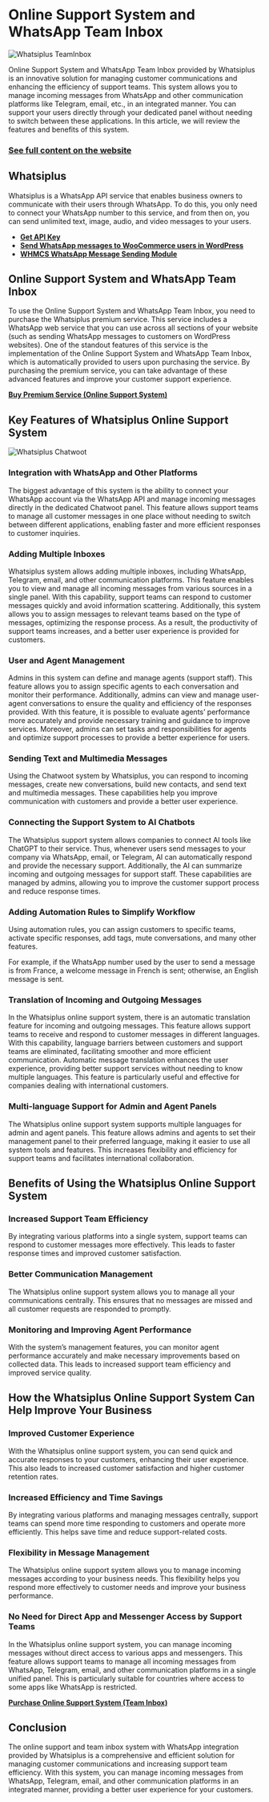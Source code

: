# Online Support System and WhatsApp Team Inbox

![Whatsiplus TeamInbox](https://whatsiplus.com/online-support-system-and-whatsapp-team-inbox/)

Online Support System and WhatsApp Team Inbox provided by Whatsiplus is an innovative solution for managing customer communications and enhancing the efficiency of support teams. This system allows you to manage incoming messages from WhatsApp and other communication platforms like Telegram, email, etc., in an integrated manner. You can support your users directly through your dedicated panel without needing to switch between these applications. In this article, we will review the features and benefits of this system.

### [See full content on the website](https://whatsiplus.com/online-support-system-and-whatsapp-team-inbox/)

## Whatsiplus

Whatsiplus is a WhatsApp API service that enables business owners to communicate with their users through WhatsApp. To do this, you only need to connect your WhatsApp number to this service, and from then on, you can send unlimited text, image, audio, and video messages to your users.

- **[Get API Key](https://panel.whatsiplus.com/index.php?rp=/login)**
- **[Send WhatsApp messages to WooCommerce users in WordPress](https://whatsiplus.com/whatsapp-order-notifications-plugin-boost-your-woocommerce-sales/)**
- **[WHMCS WhatsApp Message Sending Module](https://whatsiplus.com/whatsapp-notification-for-whmcs-whatsiplus-module/)**

## Online Support System and WhatsApp Team Inbox

To use the Online Support System and WhatsApp Team Inbox, you need to purchase the Whatsiplus premium service. This service includes a WhatsApp web service that you can use across all sections of your website (such as sending WhatsApp messages to customers on WordPress websites). One of the standout features of this service is the implementation of the Online Support System and WhatsApp Team Inbox, which is automatically provided to users upon purchasing the service. By purchasing the premium service, you can take advantage of these advanced features and improve your customer support experience.

**[Buy Premium Service (Online Support System)](https://panel.whatsiplus.com/index.php?rp=/store/whatsapp/premium)**

## Key Features of Whatsiplus Online Support System

![Whatsiplus Chatwoot](https://whatsiplus.com/wp-content/uploads/2024/06/chatwoot2.png.webp)

### Integration with WhatsApp and Other Platforms

The biggest advantage of this system is the ability to connect your WhatsApp account via the WhatsApp API and manage incoming messages directly in the dedicated Chatwoot panel. This feature allows support teams to manage all customer messages in one place without needing to switch between different applications, enabling faster and more efficient responses to customer inquiries.

### Adding Multiple Inboxes

Whatsiplus system allows adding multiple inboxes, including WhatsApp, Telegram, email, and other communication platforms. This feature enables you to view and manage all incoming messages from various sources in a single panel. With this capability, support teams can respond to customer messages quickly and avoid information scattering. Additionally, this system allows you to assign messages to relevant teams based on the type of messages, optimizing the response process. As a result, the productivity of support teams increases, and a better user experience is provided for customers.

### User and Agent Management

Admins in this system can define and manage agents (support staff). This feature allows you to assign specific agents to each conversation and monitor their performance. Additionally, admins can view and manage user-agent conversations to ensure the quality and efficiency of the responses provided. With this feature, it is possible to evaluate agents’ performance more accurately and provide necessary training and guidance to improve services. Moreover, admins can set tasks and responsibilities for agents and optimize support processes to provide a better experience for users.

### Sending Text and Multimedia Messages

Using the Chatwoot system by Whatsiplus, you can respond to incoming messages, create new conversations, build new contacts, and send text and multimedia messages. These capabilities help you improve communication with customers and provide a better user experience.

### Connecting the Support System to AI Chatbots

The Whatsiplus support system allows companies to connect AI tools like ChatGPT to their service. Thus, whenever users send messages to your company via WhatsApp, email, or Telegram, AI can automatically respond and provide the necessary support. Additionally, the AI can summarize incoming and outgoing messages for support staff. These capabilities are managed by admins, allowing you to improve the customer support process and reduce response times.

### Adding Automation Rules to Simplify Workflow

Using automation rules, you can assign customers to specific teams, activate specific responses, add tags, mute conversations, and many other features.

For example, if the WhatsApp number used by the user to send a message is from France, a welcome message in French is sent; otherwise, an English message is sent.

### Translation of Incoming and Outgoing Messages

In the Whatsiplus online support system, there is an automatic translation feature for incoming and outgoing messages. This feature allows support teams to receive and respond to customer messages in different languages. With this capability, language barriers between customers and support teams are eliminated, facilitating smoother and more efficient communication. Automatic message translation enhances the user experience, providing better support services without needing to know multiple languages. This feature is particularly useful and effective for companies dealing with international customers.

### Multi-language Support for Admin and Agent Panels

The Whatsiplus online support system supports multiple languages for admin and agent panels. This feature allows admins and agents to set their management panel to their preferred language, making it easier to use all system tools and features. This increases flexibility and efficiency for support teams and facilitates international collaboration.

## Benefits of Using the Whatsiplus Online Support System

### Increased Support Team Efficiency

By integrating various platforms into a single system, support teams can respond to customer messages more effectively. This leads to faster response times and improved customer satisfaction.

### Better Communication Management

The Whatsiplus online support system allows you to manage all your communications centrally. This ensures that no messages are missed and all customer requests are responded to promptly.

### Monitoring and Improving Agent Performance

With the system’s management features, you can monitor agent performance accurately and make necessary improvements based on collected data. This leads to increased support team efficiency and improved service quality.

## How the Whatsiplus Online Support System Can Help Improve Your Business

### Improved Customer Experience

With the Whatsiplus online support system, you can send quick and accurate responses to your customers, enhancing their user experience. This also leads to increased customer satisfaction and higher customer retention rates.

### Increased Efficiency and Time Savings

By integrating various platforms and managing messages centrally, support teams can spend more time responding to customers and operate more efficiently. This helps save time and reduce support-related costs.

### Flexibility in Message Management

The Whatsiplus online support system allows you to manage incoming messages according to your business needs. This flexibility helps you respond more effectively to customer needs and improve your business performance.

### No Need for Direct App and Messenger Access by Support Teams

In the Whatsiplus online support system, you can manage incoming messages without direct access to various apps and messengers. This feature allows support teams to manage all incoming messages from WhatsApp, Telegram, email, and other communication platforms in a single unified panel. This is particularly suitable for countries where access to some apps like WhatsApp is restricted.

**[Purchase Online Support System (Team Inbox)](https://panel.whatsiplus.com/index.php?rp=/store/whatsapp/premium)**

## Conclusion

The online support and team inbox system with WhatsApp integration provided by Whatsiplus is a comprehensive and efficient solution for managing customer communications and increasing support team efficiency. With this system, you can manage incoming messages from WhatsApp, Telegram, email, and other communication platforms in an integrated manner, providing a better user experience for your customers.
